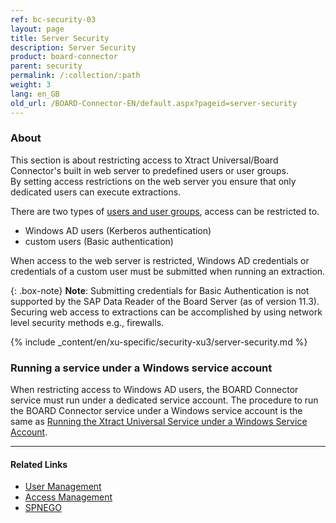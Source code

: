```yaml
---
ref: bc-security-03
layout: page
title: Server Security
description: Server Security
product: board-connector
parent: security
permalink: /:collection/:path
weight: 3
lang: en_GB
old_url: /BOARD-Connector-EN/default.aspx?pageid=server-security
---
```


### About

This section is about restricting access to Xtract Universal/Board Connector's built in web server to predefined users or user groups. <br>
By setting access restrictions on the web server you ensure that only dedicated users can execute extractions. 

There are two types of [users and user groups](user-management#users-and-user-groups), access can be restricted to. 
- Windows AD users (Kerberos authentication)
- custom users (Basic authentication) 

When access to the web server is restricted, Windows AD credentials or credentials of a custom user must be submitted when running an extraction.

{: .box-note}
**Note**:  Submitting credentials for Basic Authentication is not supported by the SAP Data Reader of the Board Server (as of version 11.3).<br>
Securing web access to extractions can be accomplished by using network level security methods e.g., firewalls. 

{% include _content/en/xu-specific/security-xu3/server-security.md %}

### Running a service under a Windows service account

When restricting access to Windows AD users, the BOARD Connector service must run under a dedicated service account. 
The procedure to run the BOARD Connector service under a Windows service account is the same as [Running the Xtract Universal Service under a Windows Service Account](../../xtract-universal/advanced-techniques/service-account).

*********
#### Related Links
- [User Management](./user-management)
- [Access Management](./access-management)
- [SPNEGO](https://en.wikipedia.org/wiki/SPNEGO)